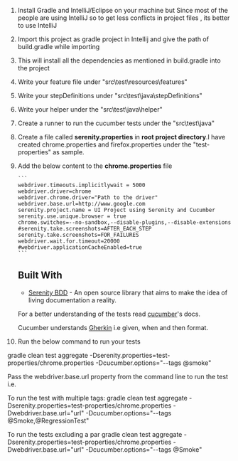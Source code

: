 1. Install Gradle and IntelliJ/Eclipse on your machine but Since most of the people are using
IntelliJ so to get less conflicts in project files , its better to use IntelliJ

2. Import this project as gradle project in Intellij and give the path of build.gradle while importing

3. This will install all the dependencies as mentioned in build.gradle into the project

4. Write your feature file under "src\test\resources\features" 

5. Write your stepDefinitions under "src\test\java\stepDefinitions" 

6. Write your helper under the "src\test\java\helper"

7. Create a runner to run the cucumber tests under the "src\test\java\" 

8.  Create a file called **serenity.properties** in **root project directory**.I have created 
chrome.properties and firefox.properties under the "test-properties" as sample.

9. Add the below content to the **chrome.properties** file
   
       ```
       webdriver.timeouts.implicitlywait = 5000
       webdriver.driver=chrome
       webdriver.chrome.driver="Path to the driver"
       webdriver.base.url=http://www.google.com
       serenity.project.name = UI Project using Serenity and Cucumber
       serenity.use.unique.browser = true
       chrome.switches=--no-sandbox,--disable-plugins,--disable-extensions
       #serenity.take.screenshots=AFTER_EACH_STEP
       serenity.take.screenshots=FOR_FAILURES
       webdriver.wait.for.timeout=20000
       #webdriver.applicationCacheEnabled=true
       ```
   
   
   ## Built With
   
   * [Serenity BDD](http://www.thucydides.info/#/) - An open source library that aims to make the idea of living documentation a reality.
   
   For a better understanding of the tests read [cucumber](https://cucumber.io/)'s docs.
   
   Cucumber understands [Gherkin](https://github.com/cucumber/cucumber/wiki/Gherkin) i.e given, when and then format.

10. Run the below command to run your tests 

gradle clean test aggregate -Dserenity.properties=test-properties/chrome.properties -Dcucumber.options="--tags @smoke"


Pass the webdriver.base.url property from the command line to run the test i.e.

To run the test with multiple tags:
gradle clean test aggregate -Dserenity.properties=test-properties/chrome.properties -Dwebdriver.base.url="url" -Dcucumber.options="--tags @Smoke,@RegressionTest"

To run the tests excluding a par
gradle clean test aggregate -Dserenity.properties=test-properties/chrome.properties -Dwebdriver.base.url="url" -Dcucumber.options="--tags @Smoke"


